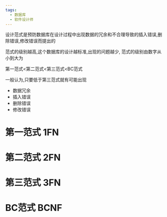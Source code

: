 ```yaml
---
tags:
  - 数据库
  - 软件设计师
---
```

设计范式是预防数据库在设计过程中出现数据的冗余和不合理导致的插入错误,删除错误,修改错误而提出的

范式的级别越高,这个数据库的设计越标准,出现的问题越少,
范式的级别由数字从小到大为

第一范式<第二范式<第三范式<BC范式

一般认为,只要低于第三范式就有可能出现
- 数据冗余
- 插入错误
- 删除错误
- 修改错误

# 第一范式 1FN



# 第二范式 2FN




# 第三范式 3FN




# BC范式 BCNF